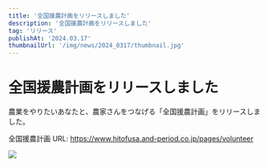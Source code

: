 ```yaml
---
title: '全国援農計画をリリースしました'
description: '全国援農計画をリリースしました'
tag: 'リリース'
publishAt: '2024.03.17'
thumbnailUrl: '/img/news/2024_0317/thumbnail.jpg'
---
```


# 全国援農計画をリリースしました

農業をやりたいあなたと、農家さんをつなげる「全国援農計画」をリリースしました。

全国援農計画 URL: https://www.hitofusa.and-period.co.jp/pages/volunteer

![](/img/news/2024_0317/content.png)
